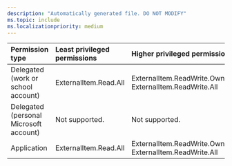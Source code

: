 ```yaml
---
description: "Automatically generated file. DO NOT MODIFY"
ms.topic: include
ms.localizationpriority: medium
---
```


|Permission type|Least privileged permissions|Higher privileged permissions|
|:---|:---|:---|
|Delegated (work or school account)|ExternalItem.Read.All|ExternalItem.ReadWrite.OwnedBy, ExternalItem.ReadWrite.All|
|Delegated (personal Microsoft account)|Not supported.|Not supported.|
|Application|ExternalItem.Read.All|ExternalItem.ReadWrite.OwnedBy, ExternalItem.ReadWrite.All|

